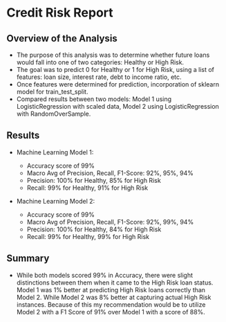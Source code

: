 # Credit Risk Report 

## Overview of the Analysis


* The purpose of this analysis was to determine whether future loans would fall into one of two categories: Healthy or High Risk.
* The goal was to predict 0 for Healthy or 1 for High Risk, using a list of features: loan size, interest rate, debt to income ratio, etc.
* Once features were determined for prediction, incorporation of sklearn model for train_test_split.
* Compared results between two models: Model 1 using LogisticRegression with scaled data, Model 2 using LogisticRegression with RandomOverSample.

## Results



* Machine Learning Model 1:
  * Accuracy score of 99%
  * Macro Avg of Precision, Recall, F1-Score: 92%, 95%, 94%
  * Precision: 100% for Healthy, 85% for High Risk
  * Recall: 99% for Healthy, 91% for High Risk
  



* Machine Learning Model 2:
  * Accuracy score of 99%
  * Macro Avg of Precision, Recall, F1-Score: 92%, 99%, 94%
  * Precision: 100% for Healthy, 84% for High Risk
  * Recall: 99% for Healthy, 99% for High Risk

## Summary
* While both models scored 99% in Accuracy, there were slight distinctions between them when it came to the High Risk loan status. Model 1 was 1% better at predicting High Risk loans correctly than Model 2. While Model 2 was 8% better at capturing actual High Risk instances.     Because of this my recommendation would be to utilize Model 2 with a F1 Score of 91% over Model 1 with a score of 88%.

